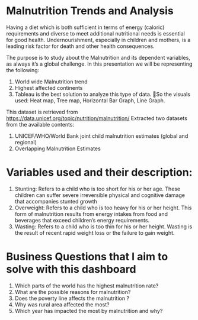 # Malnutrition Trends and Analysis

Having a diet which is both sufficient in terms of energy (caloric) requirements and diverse to meet additional nutritional needs is essential for good health. Undernourishment, especially in children and mothers, is a leading risk factor for death and other health consequences.

The purpose is to study about the Malnutrition and its dependent variables, as always it’s a global challenge. 
In this presentation we will be representing the following:
1) World wide Malnutrition trend
2) Highest affected continents 
3) Tableau is the best solution to analyze this type of data. So the visuals used: Heat map, Tree map, Horizontal Bar Graph, Line Graph. 

This dataset is retrieved from https://data.unicef.org/topic/nutrition/malnutrition/
Extracted two datasets from the available contents:  
1) UNICEF/WHO/World Bank joint child malnutrition estimates (global and regional) 
2) Overlapping Malnutrition Estimates

# Variables used and their description: 
  1) Stunting: Refers to a child who is too short for his or her age. These children can suffer severe irreversible physical and cognitive damage that accompanies stunted growth
  2) Overweight: Refers to a child who is too heavy for his or her height. This form of malnutrition results from energy intakes from food and beverages that exceed children’s   energy requirements. 
  3) Wasting: Refers to a child who is too thin for his or her height. Wasting is the result of recent rapid weight loss or the failure to gain weight. 

# Business Questions that I aim to solve with this dashboard
1) Which parts of the world has the highest malnutrition rate?
2) What are the possible reasons for malnutrition?
3) Does the poverty line affects the malnutrition ?
4) Why was rural area affected the most?
5) Which year has impacted the most by malnutrition and why?

